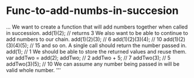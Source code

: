 # Func-to-add-numbs-in-succesion
...
We want to create a function that will add numbers together when called in succession.
add(1)(2);
// returns 3
We also want to be able to continue to add numbers to our chain.
add(1)(2)(3); // 6
add(1)(2)(3)(4); // 10
add(1)(2)(3)(4)(5); // 15
and so on.
A single call should return the number passed in.
add(1); // 1
We should be able to store the returned values and reuse them.
var addTwo = add(2);
addTwo; // 2
addTwo + 5; // 7
addTwo(3); // 5
addTwo(3)(5); // 10
We can assume any number being passed in will be valid whole number.
'''

